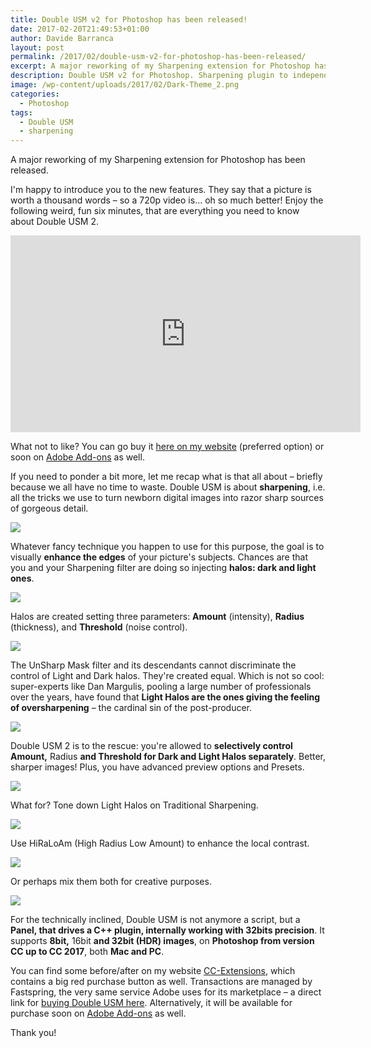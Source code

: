 ```yaml
---
title: Double USM v2 for Photoshop has been released!
date: 2017-02-20T21:49:53+01:00
author: Davide Barranca
layout: post
permalink: /2017/02/double-usm-v2-for-photoshop-has-been-released/
excerpt: A major reworking of my Sharpening extension for Photoshop has been released.
description: Double USM v2 for Photoshop. Sharpening plugin to independently control Amount, Radius and Threshold of Dark and Light halos.
image: /wp-content/uploads/2017/02/Dark-Theme_2.png
categories:
  - Photoshop
tags:
  - Double USM
  - sharpening
---
```


A major reworking of my Sharpening extension for Photoshop has been released.

I'm happy to introduce you to the new features. They say that a picture is worth a thousand words – so a 720p video is... oh so much better! Enjoy the following weird, fun six minutes, that are everything you need to know about Double USM 2.

<iframe width="560" height="315" src="https://www.youtube.com/embed/G-sO5rKc2B0" frameborder="0" allow="accelerometer; autoplay; encrypted-media; gyroscope; picture-in-picture" allowfullscreen></iframe>

What not to like? You can go buy it [here on my website](http://sites.fastspring.com/barranca/product/doubleusm2) (preferred option) or soon on [Adobe Add-ons](https://creative.adobe.com/addons/products/17657) as well.

If you need to ponder a bit more, let me recap what is that all about – briefly because we all have no time to waste. Double USM is about **sharpening**, i.e. all the tricks we use to turn newborn digital images into razor sharp sources of gorgeous detail.

![](/wp-content/uploads/2017/02/llama@2x.jpg)

Whatever fancy technique you happen to use for this purpose, the goal is to visually **enhance the edges** of your picture's subjects. Chances are that you and your Sharpening filter are doing so injecting **halos: dark and light ones**.

![](/wp-content/uploads/2017/02/eye.jpg)

Halos are created setting three parameters: **Amount** (intensity), **Radius** (thickness), and **Threshold** (noise control).

![](/wp-content/uploads/2017/02/radiusAmount.jpg)

The UnSharp Mask filter and its descendants cannot discriminate the control of Light and Dark halos. They're created equal. Which is not so cool: super-experts like Dan Margulis, pooling a large number of professionals over the years, have found that **Light Halos are the ones giving the feeling of oversharpening** – the cardinal sin of the post-producer.

![](/wp-content/uploads/2017/02/curly.jpg)

Double USM 2 is to the rescue: you're allowed to **selectively control Amount,** Radius **and Threshold for Dark and Light Halos separately**. Better, sharper images! Plus, you have advanced preview options and Presets.

![](/wp-content/uploads/2017/02/Documentation.png)

What for? Tone down Light Halos on Traditional Sharpening.

![](/wp-content/uploads/2017/02/DoubleUSM_manual-4.jpg)

Use HiRaLoAm (High Radius Low Amount) to enhance the local contrast.

![](/wp-content/uploads/2017/02/DoubleUSM_manual-5.jpg)

Or perhaps mix them both for creative purposes.

![](/wp-content/uploads/2017/02/DoubleUSM_manual-6.jpg)

For the technically inclined, Double USM is not anymore a script, but a **Panel, that drives a C++ plugin, internally working with 32bits precision**. It supports **8bit,** 16bit **and 32bit (HDR) images**, on **Photoshop from version CC up to CC 2017**, both **Mac and PC**.

You can find some before/after on my website [CC-Extensions](http://www.cc-extensions.com), which contains a big red purchase button as well. Transactions are managed by Fastspring, the very same service Adobe uses for its marketplace – a direct link for [buying Double USM here](http://sites.fastspring.com/barranca/product/doubleusm2). Alternatively, it will be available for purchase soon on [Adobe Add-ons](https://creative.adobe.com/addons/products/17657) as well.

Thank you!
